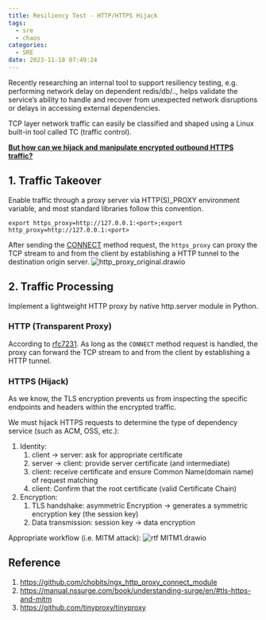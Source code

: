 ```yaml
---
title: Resiliency Test - HTTP/HTTPS Hijack
tags:
  - sre
  - chaos
categories:
  - SRE
date: 2023-11-18 07:49:24
---
```


Recently researching an internal tool to support resiliency testing, e.g. performing network delay on dependent redis/db/.., helps validate the service’s ability to handle and recover from unexpected network disruptions or delays in accessing external dependencies.

TCP layer network traffic can easily be classified and shaped using a Linux built-in tool called TC (traffic control). 

<u>**But how can we hijack and manipulate encrypted outbound HTTPS traffic?**</u>

<!--more-->

## 1. Traffic Takeover
Enable traffic through a proxy server via HTTP(S)_PROXY  environment variable, and most standard libraries follow this convention.

```
export https_proxy=http://127.0.0.1:<port>;export http_proxy=http://127.0.0.1:<port>
```

After sending the [CONNECT](https://datatracker.ietf.org/doc/html/rfc7231#section-4.3.6) method request, the `https_proxy` can proxy the TCP stream to and from the client by establishing a HTTP tunnel to the destination origin server.
![http_proxy_original.drawio](../images/blog/2021-09-04-jvm-note/http_proxy_original.drawio.svg)


## 2. Traffic Processing
Implement a lightweight HTTP proxy by native http.server module in Python.

### HTTP (Transparent Proxy)
According to [rfc7231](https://datatracker.ietf.org/doc/html/rfc7231#section-4.3.6). As long as the `CONNECT` method request is handled, the proxy can forward the TCP stream to and from the client by establishing a HTTP tunnel.

### HTTPS (Hijack)
As we know, the TLS encryption prevents us from inspecting the specific endpoints and headers within the encrypted traffic.

We must hijack HTTPS requests to determine the type of dependency service (such as ACM, OSS, etc.):

1. Identity:
    1. client → server:   ask for appropriate certificate
    2. server → client:   provide server certificate (and intermediate)
    3. client:                   receive certificate and ensure Common Name(domain name) of request matching
    4. client:                   Confirm that the root certificate (valid  Certificate Chain)
2. Encryption:
    1. TLS handshake: asymmetric Encryption →  generates a symmetric encryption key (the session key)
    2. Data transmission: session key → data encryption

Appropriate workflow (i.e. MITM attack):
![rtf MITM1.drawio](../images/blog/2021-09-04-jvm-note/rtf%20MITM1.drawio.svg)

## Reference 
1. https://github.com/chobits/ngx_http_proxy_connect_module
2. https://manual.nssurge.com/book/understanding-surge/en/#tls-https-and-mitm
3. https://github.com/tinyproxy/tinyproxy